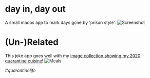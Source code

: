 # day in, day out
A small macos app to mark days gone by 'prison style'. 
![Screenshot](https://github.com/Daij-Djan/day-in-day-out/raw/master/README-Files/screenshot.jpg)

# (Un-)Related 
This joke app goes well with my [image collection showing my 2020 quarantine cuisine](https://www.pich.info/2020-meals/)!
![Meals](https://github.com/Daij-Djan/day-in-day-out/raw/master/README-Files/cuisine.jpg)

*\#quarantinelife*
